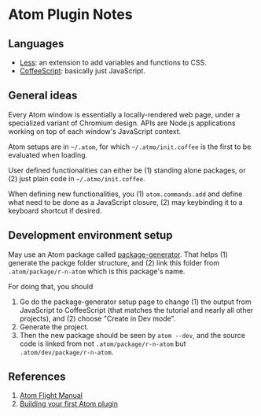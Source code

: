 # Atom Plugin Notes

## Languages

- [Less](http://lesscss.org/): an extension to add variables and functions to CSS.
- [CoffeeScript](http://coffeescript.org/): basically just JavaScript.

## General ideas

Every Atom window is essentially a locally-rendered web page, under a specialized variant of Chromium design. APIs are Node.js applications working on top of each window's JavaScript context.

Atom setups are in `~/.atom`, for which `~/.atmo/init.coffee` is the first to be evaluated when loading.

User defined functionalities can either be (1) standing alone packages, or (2) just plain code in `~/.atmo/init.coffee`.

When defining new functionalities, you (1) `atom.commands.add` and define what need to be done as a JavaScript closure, (2) may keybinding it to a keyboard shortcut if desired.

## Development environment setup

May use an Atom package called [package-generator](https://github.com/atom/package-generator). That helps (1) generate the packge folder structure, and (2) link this folder from `.atom/package/r-n-atom` which is this package's name.

For doing that, you should

1. Go do the package-generator setup page to change (1) the output from JavaScript to CoffeeScript (that matches the tutorial and nearly all other projects), and (2) choose "Create in Dev mode".
1. Generate the project.
1. Then the new package should be seen by `atom --dev`, and the source code is linked from not `.atom/package/r-n-atom` but `.atom/dev/package/r-n-atom`.

## References

1. [Atom Flight Manual](http://flight-manual.atom.io/)
1. [Building your first Atom plugin](https://github.com/blog/2231-building-your-first-atom-plugin)
